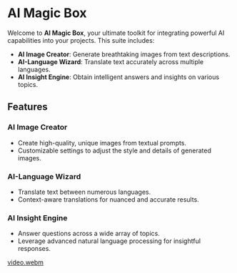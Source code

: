 # AI Magic Box

Welcome to **AI Magic Box**, your ultimate toolkit for integrating powerful AI capabilities into your projects. This suite includes:

- **AI Image Creator**: Generate breathtaking images from text descriptions.
- **AI-Language Wizard**: Translate text accurately across multiple languages.
- **AI Insight Engine**: Obtain intelligent answers and insights on various topics.

## Features

### AI Image Creator
- Create high-quality, unique images from textual prompts.
- Customizable settings to adjust the style and details of generated images.

### AI-Language Wizard
- Translate text between numerous languages.
- Context-aware translations for nuanced and accurate results.

### AI Insight Engine
- Answer questions across a wide array of topics.
- Leverage advanced natural language processing for insightful responses.

[video.webm](https://github.com/user-attachments/assets/517f7570-2fe4-4ee9-8f62-6922f8fb8c63)
